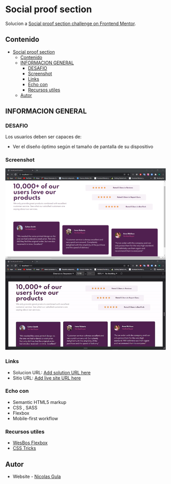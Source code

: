 # Social proof section 

Solucion a [Social proof section challenge on Frontend Mentor](https://www.frontendmentor.io/challenges/social-proof-section-6e0qTv_bA).  

## Contenido

- [Social proof section](#social-proof-section)
  - [Contenido](#contenido)
  - [INFORMACION GENERAL](#informacion-general)
    - [DESAFIO](#desafio)
    - [Screenshot](#screenshot)
    - [Links](#links)
    - [Echo con](#echo-con)
    - [Recursos utiles](#recursos-utiles)
  - [Autor](#autor)


## INFORMACION GENERAL

### DESAFIO

Los usuarios deben ser capaces de:

- Ver el diseño óptimo según el tamaño de pantalla de su dispositivo

### Screenshot

![](./screenshot/../screenshots/fullscreen.png)
![](./screenshots/inaction.gif)

### Links

- Solucion URL: [Add solution URL here](https://your-solution-url.com)
- Sitio URL: [Add live site URL here](https://your-live-site-url.com)


### Echo con

- Semantic HTML5 markup
- CSS , SASS
- Flexbox
- Mobile-first workflow

### Recursos utiles

- [WesBos Flexbox](https://courses.wesbos.com/account/access/61f1a801f38d7b6990eeb86d/view/195969522) 
- [CSS Tricks](https://css-tricks.com/snippets/css/a-guide-to-flexbox/) 

## Autor

- Website - [Nicolas Gula](https://www.your-site.com)

